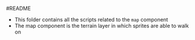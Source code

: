 #README

- This folder contains all the scripts related to the `map` component
- The map component is the terrain layer in which sprites are able to walk on